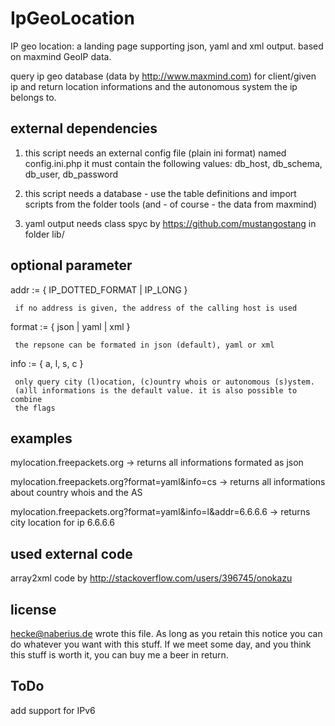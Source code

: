 IpGeoLocation
=============

IP geo location: a landing page supporting json, yaml and xml output. based on maxmind GeoIP data.

 query ip geo database (data by http://www.maxmind.com) for 
 client/given ip and return location informations and the autonomous system 
 the ip belongs to.

external dependencies
---------------------

 1. this script needs an external config file (plain ini format) named config.ini.php 
    it must contain the following values: db_host, db_schema, db_user, db_password

 2. this script needs a database - use the table definitions and import scripts from the
    folder tools (and - of course - the data from maxmind)
 
 3. yaml output needs class spyc by https://github.com/mustangostang in folder lib/


optional parameter
------------------

 addr := { IP_DOTTED_FORMAT | IP_LONG }
 
     if no address is given, the address of the calling host is used

 format := { json | yaml | xml }

     the repsone can be formated in json (default), yaml or xml

 info := { a, l, s, c }

     only query city (l)ocation, (c)ountry whois or autonomous (s)ystem.
     (a)ll informations is the default value. it is also possible to combine
     the flags 


examples
--------

 mylocation.freepackets.org  -> returns all informations formated as json
 
 mylocation.freepackets.org?format=yaml&info=cs  -> returns all informations about country whois and the AS

 mylocation.freepackets.org?format=yaml&info=l&addr=6.6.6.6  -> returns city location for ip 6.6.6.6

 
used external code
------------------

 array2xml code by http://stackoverflow.com/users/396745/onokazu


license
-------
 
 <hecke@naberius.de> wrote this file. As long as you retain this notice you
 can do whatever you want with this stuff. If we meet some day, and you think
 this stuff is worth it, you can buy me a beer in return.
 

ToDo
----

add support for IPv6
